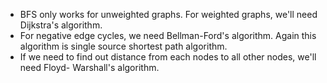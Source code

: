 - BFS only works for unweighted graphs. For weighted graphs, we'll need Dijkstra's algorithm.
- For negative edge cycles, we need Bellman-Ford's algorithm. Again this algorithm is single source
shortest path algorithm. 
- If we need to find out distance from each nodes to all other nodes, we'll need Floyd-
Warshall's algorithm.